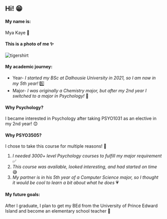 ## Hi! 😁
#### My name is:
Mya Kaye 🌸
#### This is a photo of me ✨
![tigershirt](https://github.com/user-attachments/assets/787c3746-2a27-4a01-9f6f-211037b71afb)
#### My academic journey:
* Year- <i>I started my BSc at Dalhousie University in 2021, so I am now in my 5th year!</i> 5️⃣
* Major- <i>I was originally a Chemistry major, but after my 2nd year I switched to a major in Psychology!</i> 🧠
#### Why Psychology?
I became interested in Psychology after taking PSYO1031 as an elective in my 2nd year! 😊
#### Why PSYO3505?
I chose to take this course for multiple reasons! 🌟
1. <i>I needed 3000+ level Psychology courses to fulfill my major requirement</i> ✅
2. <i>This course was available, looked interesting, and had started on time</i> 😅
3. <i>My partner is in his 5th year of a Computer Science major, so I thought it would be cool to learn a bit about what he does</i> 💗
#### My future goals:
After I graduate, I plan to get my BEd from the University of Prince Edward Island and become an elementary school teacher 🏫
<!--
**myaskaye/myaskaye** is a ✨ _special_ ✨ repository because its `README.md` (this file) appears on your GitHub profile.